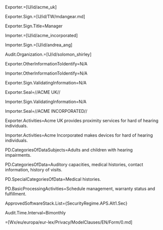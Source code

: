 Exporter.=[U/id/acme_uk]

Exporter.Sign.=[U/id/TW/mdangear.md]

Exporter.Sign.Title=Manager

Importer.=[U/id/acme_incorporated]

Importer.Sign.=[U/id/andrea_ang]

Audit.Organization.=[U/id/solomon_shirley]

Exporter.OtherInformationToIdentify=N/A

Importer.OtherInformationToIdentify=N/A

Exporter.Sign.ValidatingInformation=N/A

Exporter.Seal=//ACME UK//

Importer.Sign.ValidatingInformation=N/A

Importer.Seal=//ACME INCORPORATED//

Exporter.Activities=Acme UK provides proximity services for hard of hearing individuals.

Importer.Activities=Acme Incorporated makes devices for hard of hearing individuals.

PD.CategoriesOfDataSubjects=Adults and children with hearing impairments.

PD.CategoriesOfData=Auditory capacities, medical histories, contact information, history of visits.

PD.SpecialCategoriesOfData=Medical histories.

PD.BasicProcessingActivities=Schedule management, warranty status and fulfillment.

ApprovedSoftwareStack.List={SecurityRegime.APS.Alt1.Sec}

Audit.Time.Interval=Bimonthly

=[Wx/eu/europa/eur-lex/Privacy/ModelClauses/EN/Form/0.md]
